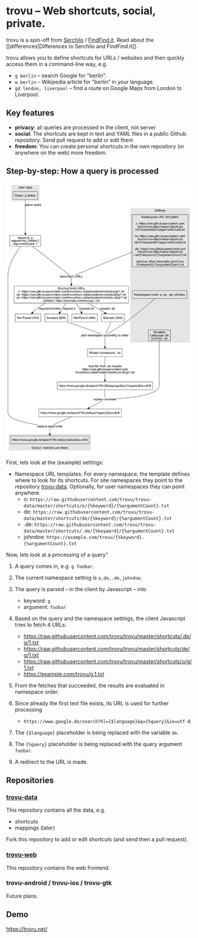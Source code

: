 # trovu – Web shortcuts, social, private.

trovu is a spin-off from [Serchilo](https://github.com/georgjaehnig/serchilo-drupal) / [FindFind.it](https://www.findfind.it/). Read about the [[differences|Differences to Serchilo and FindFind.it]].

trovu allows you to define shortcuts for URLs / websites and then quickly access them in a command-line way, e.g.

- `g berlin` – search Google for "berlin".
- `w berlin` – Wikipedia article for "berlin" in your language.
- `gd london, liverpool` – find a route on Google Maps from London to Liverpool. 

## Key features

- **privacy**: all queries are processed in the client, not server
- **social**: The shortcuts are kept in text and YAML files in a public Github repository. Send pull request to add or edit them
- **freedom**: You can create personal shortcuts in the own repository (or anywhere on the web)
more freedom.

## Step-by-step: How a query is processed

![](https://github.com/trovu/trovu.github.io/blob/master/img/process.png)

First, lets look at the (example) settings:

- Namespace URL templates: For every namespace, the template defines where to look for its shortcuts. For site namespaces they point to the repository [trovu-data](https://github.com/trovu/trovu-data). Optionally, for user namespaces they can point anywhere.
  - o: `https://raw.githubusercontent.com/trovu/trovu-data/master/shortcuts/o/{%keyword}/{%argumentCount}.txt`
  - de: `https://raw.githubusercontent.com/trovu/trovu-data/master/shortcuts/de/{%keyword}/{%argumentCount}.txt`
  - .de: `https://raw.githubusercontent.com/trovu/trovu-data/master/shortcuts/.de/{%keyword}/{%argumentCount}.txt`
  - johndoe: `https://example.com/trovu/{%keyword}.{%argumentCount}.txt`

Now, lets look at a processing of a query"

1. A query comes in, e.g. `g foobar`.
1. The current namespace setting is `o,de,.de,johndoe`.
1. The query is parsed – in the client by Javascript – into
   - keyword: `g`
   - argument: `foobar`
1. Based on the query and the namespace settings, the client Javascript tries to fetch 4 URLs:
   - https://raw.githubusercontent.com/trovu/trovu/master/shortcuts/.de/g/1.txt
   - https://raw.githubusercontent.com/trovu/trovu/master/shortcuts/de/g/1.txt
   - https://raw.githubusercontent.com/trovu/trovu/master/shortcuts/o/g/1.txt
   - https://example.com/trovu/g.1.txt

1. From the fetches that succeeded, the results are evaluated in namespace order.
1. Since already the first text file exists, its URL is used for further processing
    -  `https://www.google.de/search?hl={$language}&q={%query}&ie=utf-8` 
1. The `{$language}` placeholder is being replaced with the variable `de`.
1. The `{%query}` placeholder is being replaced with the query argument `foobar`.
1. A redirect to the URL is made.

## Repositories

### [trovu-data](https://github.com/trovu/trovu-data)

This repository contains all the data, e.g.

- shortcuts
- mappings (later)

Fork this repository to add or edit shortcuts (and send then a pull request).

### [trovu-web](https://github.com/trovu/trovu-web)

This repository contains the web frontend.

### trovu-android / trovu-ios / trovu-gtk

Future plans.

## Demo

https://trovu.net/
